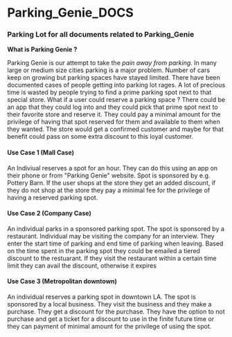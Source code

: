
# Parking_Genie_DOCS
### Parking Lot for all documents related to Parking_Genie
<p>
  <b>What is Parking Genie ?</b>
</p>

  Parking Genie is our attempt to take the _pain away from parking_. In many large or medium size cities parking is a major problem. Number of cars 
  keep on growing but parking spaces have stayed limited. There have been documented cases of people getting into parking lot rages. A lot of precious
  time is wasted by people trying to find a prime parking spot next to that special store. What if a user could reserve a parking space ? There
  could be an app that they could log into and they could pick that prime spot next to their favorite store and reserve it. They could pay a minimal 
  amount for the privilege of having that spot reserved for them and available to them when they wanted. The store would get a confirmed customer and 
  maybe for that benefit could pass on some extra discount to this loyal customer.  
  
  #### Use Case 1 (Mall Case)
  
  An Indiviual reserves a spot for an hour. They can do this using an app on their phone or from "Parking Genie" website. Spot is sponsored by e.g. Pottery Barn. If the user shops at the store they get an added discount, if they do not shop at the store they pay a minimal fee for the privilege of having a reserved parking spot.  
  
  #### Use Case 2 (Company Case)  
  
  An individual parks in a sponsored parking spot. The spot is sponsored by a restaurant. Individual may be visiting the company for an interview. They enter the start time of parking and end time of parking when leaving. Based on the time spent in the parking spot they could be emailed a tiered discount to the restuarant. If they visit the restaurant within a certain time limit they can avail the discount, otherwise it expires
  
  #### Use Case 3 (Metropolitan downtown)
  
  An individual reserves a parking spot in downtown LA. The spot is sponsored by a local business. They visit the business and they make a purchase. They get a discount for the purchase. They have the option to not purchase and get a ticket for a discount to use in the finite future time or they can payment of minimal amount for the privilege of using the spot.
